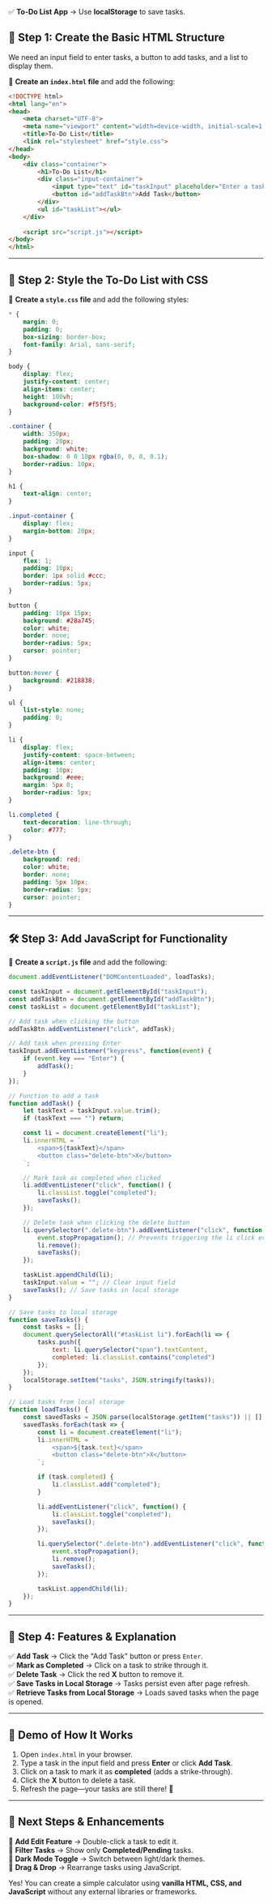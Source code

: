 
✅ **To-Do List App** → Use **localStorage** to save tasks.  
## 🎯 **Step 1: Create the Basic HTML Structure**  
We need an input field to enter tasks, a button to add tasks, and a list to display them.

📌 **Create an `index.html` file** and add the following:  

```html
<!DOCTYPE html>
<html lang="en">
<head>
    <meta charset="UTF-8">
    <meta name="viewport" content="width=device-width, initial-scale=1.0">
    <title>To-Do List</title>
    <link rel="stylesheet" href="style.css">
</head>
<body>
    <div class="container">
        <h1>To-Do List</h1>
        <div class="input-container">
            <input type="text" id="taskInput" placeholder="Enter a task...">
            <button id="addTaskBtn">Add Task</button>
        </div>
        <ul id="taskList"></ul>
    </div>
    
    <script src="script.js"></script>
</body>
</html>
```

---

## 🎨 **Step 2: Style the To-Do List with CSS**  
📌 **Create a `style.css` file** and add the following styles:

```css
* {
    margin: 0;
    padding: 0;
    box-sizing: border-box;
    font-family: Arial, sans-serif;
}

body {
    display: flex;
    justify-content: center;
    align-items: center;
    height: 100vh;
    background-color: #f5f5f5;
}

.container {
    width: 350px;
    padding: 20px;
    background: white;
    box-shadow: 0 0 10px rgba(0, 0, 0, 0.1);
    border-radius: 10px;
}

h1 {
    text-align: center;
}

.input-container {
    display: flex;
    margin-bottom: 20px;
}

input {
    flex: 1;
    padding: 10px;
    border: 1px solid #ccc;
    border-radius: 5px;
}

button {
    padding: 10px 15px;
    background: #28a745;
    color: white;
    border: none;
    border-radius: 5px;
    cursor: pointer;
}

button:hover {
    background: #218838;
}

ul {
    list-style: none;
    padding: 0;
}

li {
    display: flex;
    justify-content: space-between;
    align-items: center;
    padding: 10px;
    background: #eee;
    margin: 5px 0;
    border-radius: 5px;
}

li.completed {
    text-decoration: line-through;
    color: #777;
}

.delete-btn {
    background: red;
    color: white;
    border: none;
    padding: 5px 10px;
    border-radius: 5px;
    cursor: pointer;
}
```

---

## 🛠 **Step 3: Add JavaScript for Functionality**  
📌 **Create a `script.js` file** and add the following:

```javascript
document.addEventListener("DOMContentLoaded", loadTasks);

const taskInput = document.getElementById("taskInput");
const addTaskBtn = document.getElementById("addTaskBtn");
const taskList = document.getElementById("taskList");

// Add task when clicking the button
addTaskBtn.addEventListener("click", addTask);

// Add task when pressing Enter
taskInput.addEventListener("keypress", function(event) {
    if (event.key === "Enter") {
        addTask();
    }
});

// Function to add a task
function addTask() {
    let taskText = taskInput.value.trim();
    if (taskText === "") return;

    const li = document.createElement("li");
    li.innerHTML = `
        <span>${taskText}</span>
        <button class="delete-btn">X</button>
    `;

    // Mark task as completed when clicked
    li.addEventListener("click", function() {
        li.classList.toggle("completed");
        saveTasks();
    });

    // Delete task when clicking the delete button
    li.querySelector(".delete-btn").addEventListener("click", function(event) {
        event.stopPropagation(); // Prevents triggering the li click event
        li.remove();
        saveTasks();
    });

    taskList.appendChild(li);
    taskInput.value = ""; // Clear input field
    saveTasks(); // Save tasks in local storage
}

// Save tasks to local storage
function saveTasks() {
    const tasks = [];
    document.querySelectorAll("#taskList li").forEach(li => {
        tasks.push({
            text: li.querySelector("span").textContent,
            completed: li.classList.contains("completed")
        });
    });
    localStorage.setItem("tasks", JSON.stringify(tasks));
}

// Load tasks from local storage
function loadTasks() {
    const savedTasks = JSON.parse(localStorage.getItem("tasks")) || [];
    savedTasks.forEach(task => {
        const li = document.createElement("li");
        li.innerHTML = `
            <span>${task.text}</span>
            <button class="delete-btn">X</button>
        `;

        if (task.completed) {
            li.classList.add("completed");
        }

        li.addEventListener("click", function() {
            li.classList.toggle("completed");
            saveTasks();
        });

        li.querySelector(".delete-btn").addEventListener("click", function(event) {
            event.stopPropagation();
            li.remove();
            saveTasks();
        });

        taskList.appendChild(li);
    });
}
```

---

## 🎯 **Step 4: Features & Explanation**  
✅ **Add Task** → Click the "Add Task" button or press `Enter`.  
✅ **Mark as Completed** → Click on a task to strike through it.  
✅ **Delete Task** → Click the red **X** button to remove it.  
✅ **Save Tasks in Local Storage** → Tasks persist even after page refresh.  
✅ **Retrieve Tasks from Local Storage** → Loads saved tasks when the page is opened.

---

## 🎥 **Demo of How It Works**
1. Open `index.html` in your browser.  
2. Type a task in the input field and press **Enter** or click **Add Task**.  
3. Click on a task to mark it as **completed** (adds a strike-through).  
4. Click the **X** button to delete a task.  
5. Refresh the page—your tasks are still there! 🎉  

---

## 🚀 **Next Steps & Enhancements**
🔹 **Add Edit Feature** → Double-click a task to edit it.  
🔹 **Filter Tasks** → Show only **Completed/Pending** tasks.  
🔹 **Dark Mode Toggle** → Switch between light/dark themes.  
🔹 **Drag & Drop** → Rearrange tasks using JavaScript.  

Yes! You can create a simple calculator using **vanilla HTML, CSS, and JavaScript** without any external libraries or frameworks.  
